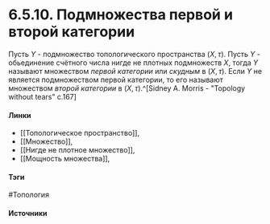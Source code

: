 # 6.5.10. Подмножества первой и второй категории
Пусть $Y$ - подмножество топологического пространства $(X,\tau)$. Пусть $Y$ - обьединение счётного числа нигде не плотных подмножеств $X$, тогда $Y$ называют множеством *первой категории* или *скудным* в $(X,\tau)$. Если $Y$ не является подмножеством первой категории, то его называют множеством *второй категории* в $(X,\tau)$.^[Sidney A. Morris - "Topology without tears" c.167]
#### Линки
- [[Топологическое пространство]],
- [[Множество]],
- [[Нигде не плотное множество]],
- [[Мощность множества]],
#### Тэги
 #Топология 
#### Источники

